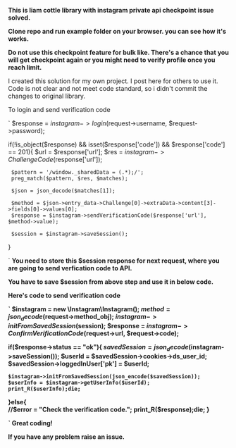 

<b> This is liam cottle library with instagram private api checkpoint issue solved. </b>

<b> Clone repo and run example folder on your browser. you can see how it's works. </b>

<b>Do not use this checkpoint feature for bulk like. There's a chance that you will get checkpoint again or you might need to verify profile once you reach limit.</b>

I created this solution for my own project. I post here for others to use it. Code is not clear and not meet code standard, so i didn't commit the changes to original library.

To login and send verification code

`
$response = $instagram->login($request->username, $request->password);

if(!is_object($response) && isset($response['code']) && $response['code'] == 201){
     $url = $response['url'];
     $res = $instagram->ChallengeCode($response['url']);
 
     $pattern = '/window._sharedData = (.*);/';
     preg_match($pattern, $res, $matches);             

     $json = json_decode($matches[1]);

     $method = $json->entry_data->Challenge[0]->extraData->content[3]->fields[0]->values[0];
     $response = $instagram->sendVerificationCode($response['url'], $method->value);

     $session = $instagram->saveSession();
     
}

`
<b> You need to store this $session response for next request, where you are going to send verfication code to API. <b>
  
You have to save $session from above step and use it in below code.
  
<b>Here's code to send verification code</b>



`
$instagram = new \Instagram\Instagram();
$method = json_decode($request->method_obj);
$instagram->initFromSavedSession($session);
$response = $instagram->ConfirmVerificationCode($request->url, $request->code);

if($response->status == "ok"){
    $savedSession = json_decode($instagram->saveSession());
    $userId  = $savedSession->cookies->ds_user_id;
    $savedSession->loggedInUser['pk'] = $userId;
    
    $instagram->initFromSavedSession(json_encode($savedSession));
    $userInfo = $instagram->getUserInfo($userId);
    print_R($userInfo);die;

}else{       
    //$error = "Check the verification code.";
    print_R($response);die;
}

`
Great coding!

If you have any problem raise an issue.
